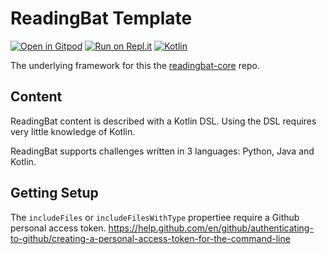 # ReadingBat Template

[![Open in Gitpod](https://gitpod.io/button/open-in-gitpod.svg)](https://gitpod.io/#https://github.com/readingbat/readingbat-template)
[![Run on Repl.it](https://repl.it/badge/github/readingbat/readingbat-template)](https://repl.it/github/readingbat/readingbat-template)
[![Kotlin](https://img.shields.io/badge/%20language-Kotlin-red.svg)](https://kotlinlang.org/)

The underlying framework for this the [readingbat-core](https://github.com/readingbat/readingbat-core) repo.

## Content

ReadingBat content is described with a Kotlin DSL. Using the DSL requires very little knowledge of Kotlin.

ReadingBat supports challenges written in 3 languages: Python, Java and Kotlin.

## Getting Setup

The `includeFiles` or `includeFilesWithType` propertiee require a Github personal access token.
https://help.github.com/en/github/authenticating-to-github/creating-a-personal-access-token-for-the-command-line